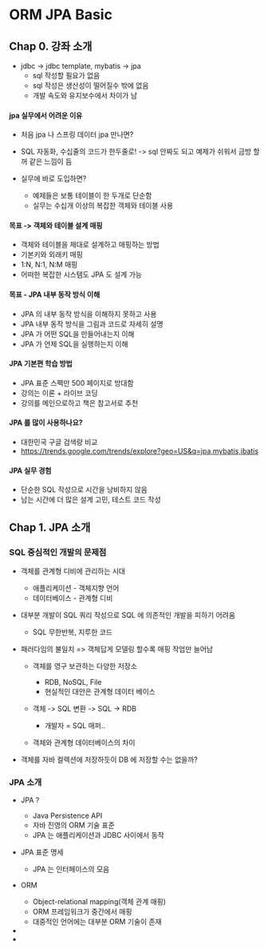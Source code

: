 # ORM JPA Basic

## Chap 0. 강좌 소개

* jdbc -> jdbc template, mybatis -> jpa
  * sql 작성할 필요가 없음
  * sql 작성은 생산성이 떨어질수 밖에 없음
  * 개발 속도와 유지보수에서 차이가 남


#### jpa 실무에서 어려운 이유
* 처음 jpa 나 스프링 데이터 jpa 만나면?
* SQL 자동화, 수십줄의 코드가 한두줄로!
  -> sql 안짜도 되고 예제가 쉬워서 금방 할꺼 같은 느낌이 듬

* 실무에 바로 도입하면?
  * 예제들은 보통 테이블이 한 두개로 단순함
  * 실무는 수십개 이상의 복잡한 객체와 테이블 사용


#### 목표 -> 객체와 테이블 설계 매핑
* 객체와 테이블을 제대로 설계하고 매핑하는 방법
* 기본키와 외래키 매핑
* 1:N, N:1, N:M 매핑
* 어떠한 복잡한 시스템도 JPA 도 설계 가능


#### 목표 - JPA 내부 동작 방식 이해
* JPA 의 내부 동작 방식을 이해하지 못하고 사용
* JPA 내부 동작 방식을 그림과 코드로 자세히 설명
* JPA 가 어떤 SQL을 만들어내는지 이해
* JPA 가 언제 SQL을 실행하는지 이해


#### JPA 기본편 학습 방법
* JPA 표준 스펙만 500 페이지로 방대함
* 강의는 이론 + 라이브 코딩
* 강의를 메인으로하고 책은 참고서로 추천


#### JPA 를 많이 사용하나요?
* 대한민국 구글 검색량 비교
* https://trends.google.com/trends/explore?geo=US&q=jpa,mybatis,ibatis


#### JPA 실무 경험
* 단순한 SQL 작성으로 시간을 낭비하지 않음
* 남는 시간에 더 많은 설계 고민, 테스트 코드 작성


## Chap 1. JPA 소개

### SQL 중심적인 개발의 문제점

* 객체를 관계형 디비에 관리하는 시대
  * 애플리케이션 - 객체지향 언어
  * 데이터베이스 - 관계형 디비


* 대부분 개발이 SQL 쿼리 작성으로 SQL 에 의존적인 개발을 피하기 어려움
  * SQL 무한반복, 지루한 코드

* 패러다임의 불일치 => 객체답게 모델링 할수록 매핑 작업만 늘어남
  * 객체를 영구 보관하는 다양한 저장소
    * RDB, NoSQL, File
    * 현실적인 대안은 관계형 데이터 베이스

  * 객체 -> SQL 변환 -> SQL -> RDB
    * 개발자 = SQL 매퍼..

  * 객체와 관계형 데이터베이스의 차이

* 객체를 자바 컬렉션에 저장하듯이 DB 에 저장할 수는 없을까?

  
### JPA 소개

* JPA ?
  * Java Persistence API
  * 자바 진영의 ORM 기술 표준
  * JPA 는 애플리케이션과 JDBC 사이에서 동작
* JPA 표준 명세
  * JPA 는 인터페이스의 모음

* ORM
  * Object-relational mapping(객체 관계 매핑)
  * ORM 프레임워크가 중간에서 매핑
  * 대중적인 언어에는 대부분 ORM 기술이 존재

* 
* 
